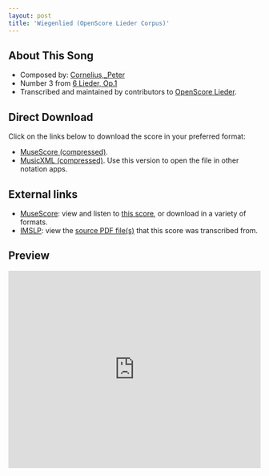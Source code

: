 ```yaml
---
layout: post
title: 'Wiegenlied (OpenScore Lieder Corpus)'
---
```


## About This Song

- Composed by: [Cornelius,_Peter](https://fourscoreandmore.org/openscore/lieder/Cornelius,_Peter)
- Number 3 from [6 Lieder, Op.1](https://fourscoreandmore.org/openscore/lieder/Cornelius,_Peter/6_Lieder,_Op.1)
- Transcribed and maintained by contributors to [OpenScore Lieder].

[OpenScore Lieder]: https://musescore.com/openscore-lieder-corpus

## Direct Download

Click on the links below to download the score in your preferred format:
- [MuseScore (compressed)](https://github.com/openscore/lieder/blob/main/scores/Cornelius,_Peter/6_Lieder,_Op.1/3_Wiegenlied/lc5054946.mscz?raw=true).
- [MusicXML (compressed)](https://github.com/openscore/lieder/blob/main/scores/Cornelius,_Peter/6_Lieder,_Op.1/3_Wiegenlied/lc5054946.mxl?raw=true). Use this version to open the file in other notation apps.

## External links

- [MuseScore]: view and listen to [this score][MuseScore], or download in a variety of formats.
- [IMSLP]: view the [source PDF file(s)][IMSLP] that this score was transcribed from.

[MuseScore]: https://musescore.com/score/5054946
[IMSLP]: https://imslp.org/wiki/Special:ReverseLookup/24060

## Preview

<iframe width="100%" height="394" src="https://musescore.com/openscore-lieder-corpus/scores/5054946/embed" frameborder="0" allowfullscreen allow="autoplay; fullscreen"></iframe>
